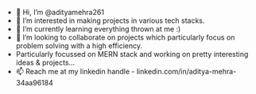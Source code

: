 - 👋 Hi, I’m @adityamehra261
- 👀 I’m interested in making projects in various tech stacks.
- 🌱 I’m currently learning everything thrown at me :)
- 💞️ I’m looking to collaborate on projects which particularly focus on problem solving with a high efficiency.
- Particularly focussed on MERN stack and working on pretty interesting ideas & projects...
- 📫 Reach me at my linkedin handle - linkedin.com/in/aditya-mehra-34aa96184 

<!---
adityamehra261/adityamehra261 is a ✨ special ✨ repository because its `README.md` (this file) appears on your GitHub profile.
You can click the Preview link to take a look at your changes.
--->
